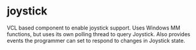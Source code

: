 # joystick
VCL based component to enable joystick support. Uses Windows MM functions, but uses its own polling thread to query Joystick.
Also provides events the programmer can set to respond to changes in Joystick state.

